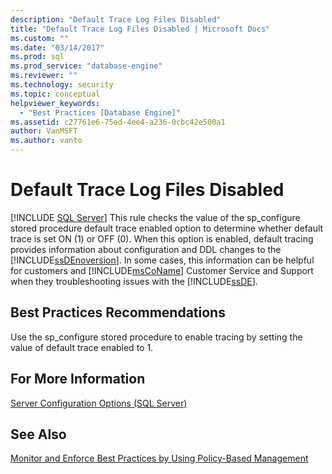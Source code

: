 ```yaml
---
description: "Default Trace Log Files Disabled"
title: "Default Trace Log Files Disabled | Microsoft Docs"
ms.custom: ""
ms.date: "03/14/2017"
ms.prod: sql
ms.prod_service: "database-engine"
ms.reviewer: ""
ms.technology: security
ms.topic: conceptual
helpviewer_keywords: 
  - "Best Practices [Database Engine]"
ms.assetid: c27761e6-75ed-4ee4-a236-0cbc42e500a1
author: VanMSFT
ms.author: vanto
---
```

# Default Trace Log Files Disabled
 [!INCLUDE [SQL Server](../../includes/applies-to-version/sqlserver.md)]
  This rule checks the value of the sp_configure stored procedure default trace enabled option to determine whether default trace is set ON (1) or OFF (0). When this option is enabled, default tracing provides information about configuration and DDL changes to the [!INCLUDE[ssDEnoversion](../../includes/ssdenoversion-md.md)]. In some cases, this information can be helpful for customers and [!INCLUDE[msCoName](../../includes/msconame-md.md)] Customer Service and Support when they troubleshooting issues with the [!INCLUDE[ssDE](../../includes/ssde-md.md)].  
  
## Best Practices Recommendations  
 Use the sp_configure stored procedure to enable tracing by setting the value of default trace enabled to 1.  
  
## For More Information  
 [Server Configuration Options &#40;SQL Server&#41;](../../database-engine/configure-windows/server-configuration-options-sql-server.md)  
  
## See Also  
 [Monitor and Enforce Best Practices by Using Policy-Based Management](../../relational-databases/policy-based-management/monitor-and-enforce-best-practices-by-using-policy-based-management.md)  
  
  
